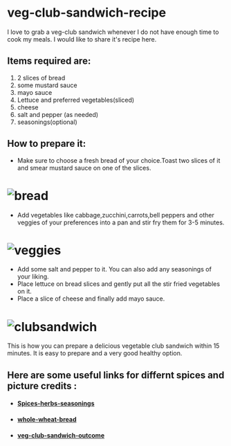 # veg-club-sandwich-recipe
I love to grab a veg-club sandwich whenever I do not have enough time to cook my meals.
I would like to share it's recipe here.


## Items required are:
1. 2 slices of bread
1. some mustard sauce 
1. mayo sauce
1. Lettuce and preferred vegetables(sliced)
1. cheese
1. salt and pepper (as needed)
1. seasonings(optional)

## How to prepare it:
- Make sure to choose a fresh bread of your choice.Toast two slices of it and smear mustard sauce on one of the slices.
# ![bread](https://upload.wikimedia.org/wikipedia/commons/thumb/9/97/Stale_bread.jpg/800px-Stale_bread.jpg)

- Add vegetables like cabbage,zucchini,carrots,bell peppers and other veggies of your preferences into a pan and stir fry them for 3-5 minutes.
                     
 # ![veggies](https://t4.ftcdn.net/jpg/02/26/97/39/240_F_226973992_B9vaRceMl2n1NKcLXiXTueU1gOIQB03D.jpg)
                     
- Add some salt and pepper to it. You can also add any seasonings of your liking.
- Place lettuce on bread slices and gently put all the stir fried vegetables on it.
- Place a slice of cheese and finally add mayo sauce.

# ![clubsandwich](http://pngimg.com/uploads/burger_sandwich/burger_sandwich_PNG4150.png)


This is how you can prepare a delicious vegetable club sandwich within 15 minutes. It is easy to prepare and a very good healthy option.

## Here are some useful links for differnt spices and picture credits :
- #### [Spices-herbs-seasonings](https://www.spicesinc.com/t-list-of-spices.aspx)
- #### [whole-wheat-bread](https://upload.wikimedia.org/wikipedia/commons/thumb/9/97/Stale_bread.jpg/800px-Stale_bread.jpg)
- #### [veg-club-sandwich-outcome](http://pngimg.com/uploads/burger_sandwich/burger_sandwich_PNG4150.png)
